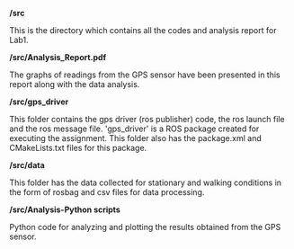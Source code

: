 **/src**

This is the directory which contains all the codes and analysis report for Lab1. 



**/src/Analysis_Report.pdf**

The graphs of readings from the GPS sensor have been presented in this report along with the data analysis. 



**/src/gps_driver**

This folder contains the gps driver (ros publisher) code, the ros launch file and the ros message file. 'gps_driver' is a ROS package created for executing the assignment. This folder also has the package.xml and CMakeLists.txt files for this package. 



**/src/data**

This folder has the data collected for stationary and walking conditions in the form of rosbag and csv files for data processing. 



**/src/Analysis-Python scripts**

Python code for analyzing and plotting the results obtained from the GPS sensor. 

